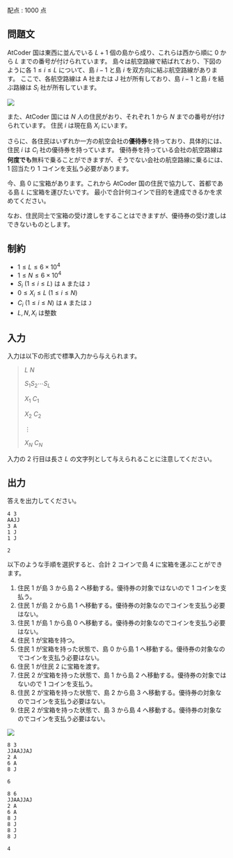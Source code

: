 配点 : $1000$ 点

## 問題文

AtCoder 国は東西に並んでいる $L+1$ 個の島から成り、これらは西から順に $0$ から $L$ までの番号が付けられています。
島々は航空路線で結ばれており、下図のように各 $1 \leq i \leq L$ について、島 $i-1$ と島 $i$ を双方向に結ぶ航空路線があります。
ここで、各航空路線は A 社または J 社が所有しており、島 $i-1$ と島 $i$ を結ぶ路線は $S_i$ 社が所有しています。

![](https://img.atcoder.jp/arc177/dacd06e6239af911b67dfbb502b35bcd.png)

また、AtCoder 国には $N$ 人の住民がおり、それぞれ $1$ から $N$ までの番号が付けられています。
住民 $i$ は現在島 $X_i$ にいます。

さらに、各住民はいずれか一方の航空会社の**優待券**を持っており、具体的には、住民 $i$ は $C_i$ 社の優待券を持っています。
優待券を持っている会社の航空路線は**何度でも**無料で乗ることができますが、そうでない会社の航空路線に乗るには、$1$ 回当たり $1$ コインを支払う必要があります。

今、島 $0$ に宝箱があります。これから AtCoder 国の住民で協力して、首都である島 $L$ に宝箱を運びたいです。
最小で合計何コインで目的を達成できるかを求めてください。

なお、住民同士で宝箱の受け渡しをすることはできますが、優待券の受け渡しはできないものとします。

## 制約

- $1 \leq L \leq 6 \times 10^4$
- $1 \leq N \leq 6 \times 10^4$
- $S_i \ (1 \leq i \leq L)$ は `A` または `J`
- $0 \leq X_i \leq L \ (1 \leq i \leq N)$
- $C_i \ (1 \leq i \leq N)$ は `A` または `J`
- $L, N, X_i$ は整数

## 入力

入力は以下の形式で標準入力から与えられます。  

> $L$ $N$
> 
> $S_1$$S_2$$\cdots$$S_L$
> 
> $X_1$ $C_1$
> 
> $X_2$ $C_2$
> 
>  $\vdots$
> 
> $X_N$ $C_N$

入力の $2$ 行目は長さ $L$ の文字列として与えられることに注意してください。

## 出力

答えを出力してください。

```input1
4 3
AAJJ
3 A
1 J
1 J
```

```output1
2
```

以下のような手順を選択すると、合計 $2$ コインで島 $4$ に宝箱を運ぶことができます。

1. 住民 $1$ が島 $3$ から島 $2$ へ移動する。優待券の対象ではないので $1$ コインを支払う。
2. 住民 $1$ が島 $2$ から島 $1$ へ移動する。優待券の対象なのでコインを支払う必要はない。
3. 住民 $1$ が島 $1$ から島 $0$ へ移動する。優待券の対象なのでコインを支払う必要はない。
4. 住民 $1$ が宝箱を持つ。
5. 住民 $1$ が宝箱を持った状態で、島 $0$ から島 $1$ へ移動する。優待券の対象なのでコインを支払う必要はない。
6. 住民 $1$ が住民 $2$ に宝箱を渡す。
7. 住民 $2$ が宝箱を持った状態で、島 $1$ から島 $2$ へ移動する。優待券の対象ではないので $1$ コインを支払う。
8. 住民 $2$ が宝箱を持った状態で、島 $2$ から島 $3$ へ移動する。優待券の対象なのでコインを支払う必要はない。
9. 住民 $2$ が宝箱を持った状態で、島 $3$ から島 $4$ へ移動する。優待券の対象なのでコインを支払う必要はない。

![](https://img.atcoder.jp/arc177/362e9b56e8e71232a449db9eee2897d8.png)

```input2
8 3
JJAAJJAJ
2 A
6 A
8 J
```

```output2
6
```

```input3
8 6
JJAAJJAJ
2 A
6 A
8 J
8 J
8 J
8 J
```

```output3
4
```